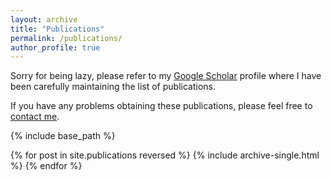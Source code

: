 ```yaml
---
layout: archive
title: "Publications"
permalink: /publications/
author_profile: true
---
```



 Sorry for being lazy, please refer to my [Google Scholar](https://scholar.google.com/citations?user=SzEBdA8AAAAJ&hl=en) profile where I have been carefully maintaining the list of publications.

 If you have any problems obtaining these publications, please feel free to [contact me](https://x-y-zhao.github.io/contact/). 


{% include base_path %}

{% for post in site.publications reversed %}
  {% include archive-single.html %}
{% endfor %}
